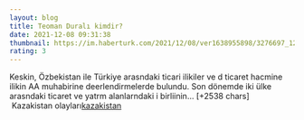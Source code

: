 ```yaml
--- 
layout: blog
title: Teoman Duralı kimdir?
date: 2021-12-08 09:31:38
thumbnail: https://im.haberturk.com/2021/12/08/ver1638955898/3276697_1200x627.jpg
rating: 3
---
```

Keskin, Özbekistan ile Türkiye arasndaki ticari ilikiler ve d ticaret hacmine ilikin AA muhabirine deerlendirmelerde bulundu.
Son dönemde iki ülke arasndaki ticaret ve yatrm alanlarndaki i birliinin… [+2538 chars]</br>&nbsp;Kazakistan olayları<a href="https://www.dental-ilan.org/">kazakistan</a>